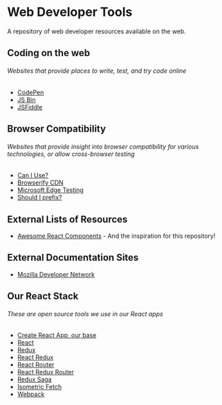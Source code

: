 # Web Developer Tools
A repository of web developer resources available on the web.

## Coding on the web
###### Websites that provide places to write, test, and try code online
- [CodePen](https://codepen.io/)
- [JS Bin](https://jsbin.com/)
- [JSFiddle](https://jsfiddle.net/)

## Browser Compatibility
###### Websites that provide insight into browser compatibility for various technologies, or allow cross-browser testing
- [Can I Use?](http://caniuse.com/)
- [Browserify CDN](https://wzrd.in/)
- [Microsoft Edge Testing](https://developer.microsoft.com/en-us/microsoft-edge/tools/remote/)
- [Should I prefix?](http://shouldiprefix.com/)

## External Lists of Resources
- [Awesome React Components](https://github.com/brillout/awesome-react-components) - And the inspiration for this repository!

## External Documentation Sites
- [Mozilla Developer Network](https://developer.mozilla.org/en-US/docs/Web)

## Our React Stack
###### These are open source tools we use in our React apps
- [Create React App, our base](https://github.com/facebookincubator/create-react-app)
- [React](https://github.com/facebook/react)
- [Redux](https://github.com/reactjs/redux)
- [React Redux](https://github.com/reactjs/react-redux)
- [React Router](https://github.com/ReactTraining/react-router)
- [React Redux Router](https://github.com/reactjs/react-router-redux)
- [Redux Saga](https://github.com/yelouafi/redux-saga)
- [Isometric Fetch](https://github.com/matthew-andrews/isomorphic-fetch)
- [Webpack](https://github.com/webpack/webpack)
